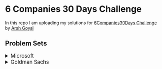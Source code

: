 # 6 Companies 30 Days Challenge

In this repo I am uploading my solutions for [6Companies30Days Challenge](https://youtu.be/QUnaBYKQkZU) by [Arsh Goyal](https://www.linkedin.com/in/arshgoyal/)

## Problem Sets

<details>
<summary style="font-size: 1.2em">Microsoft</summary>

1. [Evaluate Reverse Polish Notation](https://leetcode.com/problems/evaluate-reverse-polish-notation/)
2. [Combination Sum III](https://leetcode.com/problems/combination-sum-iii/)
3. [Bulls and Cows](https://leetcode.com/problems/bulls-and-cows/)
4. [Rotate Function](https://leetcode.com/problems/rotate-function/)
5. [Largest Divisible Subset](https://leetcode.com/problems/largest-divisible-subset/)
6. [Perfect Rectangle](https://leetcode.com/problems/perfect-rectangle/)
7. [Course Schedule](https://leetcode.com/problems/course-schedule/)
8. [Most Profitable Path in a Tree](https://leetcode.com/problems/most-profitable-path-in-a-tree/)
9. [Number of Pairs Satisfying Inequality](https://leetcode.com/problems/number-of-pairs-satisfying-inequality/)
10. [Shortest Unsorted Continuous Subarray](https://leetcode.com/problems/shortest-unsorted-continuous-subarray/)
11. [Number of Ways to Arrive at Destination](https://leetcode.com/problems/number-of-ways-to-arrive-at-destination/)
12. [Longest Happy Prefix](https://leetcode.com/problems/longest-happy-prefix/)
13. [Airplane Seat Assignment Probability](https://leetcode.com/problems/airplane-seat-assignment-probability/)
14. [Minimum Deletions to Make Array Divisible](https://leetcode.com/problems/minimum-deletions-to-make-array-divisible/)
15. [Number of Substrings Containing All Three Characters](https://leetcode.com/problems/number-of-substrings-containing-all-three-characters/)

</details>

<details>
<summary style="font-size: 1.2em">Goldman Sachs</summary>

1. [Max Points on a Line](https://leetcode.com/problems/max-points-on-a-line/)
2. [Valid Square](https://leetcode.com/problems/valid-square/)
3. [Factorial Trailing Zeroes](https://leetcode.com/problems/factorial-trailing-zeroes/)
4. [Number of Boomerangs](https://leetcode.com/problems/number-of-boomerangs/)
5. [Split Array into Consecutive Subsequences](https://leetcode.com/problems/split-array-into-consecutive-subsequences/)
6. [Minimum Consecutive Cards to Pick Up](https://leetcode.com/problems/minimum-consecutive-cards-to-pick-up/)
7. [Count Good Triplets in an Array](https://leetcode.com/problems/count-good-triplets-in-an-array/)
8. [Maximum Points in an Archery Competition](https://leetcode.com/problems/maximum-points-in-an-archery-competition/)
9. [IPO](https://leetcode.com/problems/ipo/)
10. [Number of People Aware of a Secret](https://leetcode.com/problems/number-of-people-aware-of-a-secret/)
11. [Invalid Transactions](https://leetcode.com/problems/invalid-transactions/)
12. [All Elements in Two Binary Search Trees](https://leetcode.com/problems/all-elements-in-two-binary-search-trees/)
13. [Get Biggest Three Rhombus Sums in a Grid](https://leetcode.com/problems/get-biggest-three-rhombus-sums-in-a-grid/)
14. [Count Nice Pairs in an Array](https://leetcode.com/problems/count-nice-pairs-in-an-array/)
15. [Maximum Good People Based on Statements](https://leetcode.com/problems/maximum-good-people-based-on-statements/)

</details>

